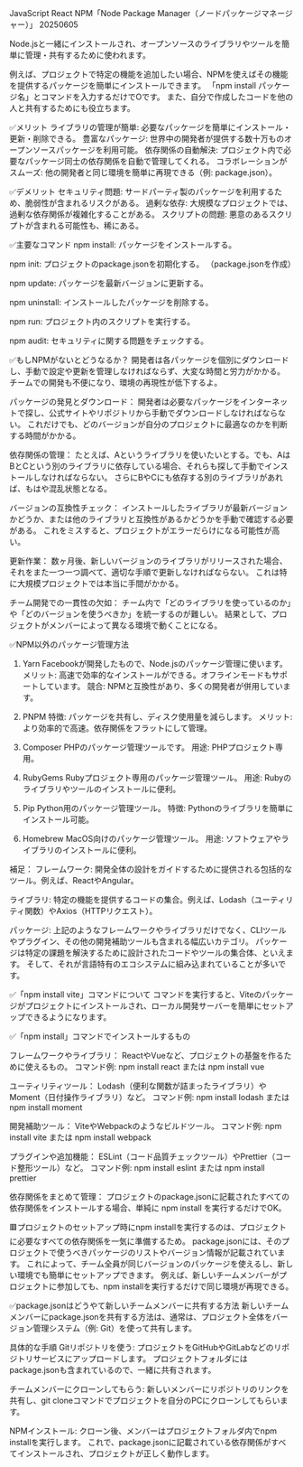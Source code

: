 JavaScript React NPM「Node Package Manager（ノードパッケージマネージャー）」 20250605

Node.jsと一緒にインストールされ、オープンソースのライブラリやツールを簡単に管理・共有するために使われます。

例えば、プロジェクトで特定の機能を追加したい場合、NPMを使えばその機能を提供するパッケージを簡単にインストールできます。
「npm install パッケージ名」とコマンドを入力するだけでOです。
また、自分で作成したコードを他の人と共有するためにも役立ちます。


✅メリット
ライブラリの管理が簡単: 必要なパッケージを簡単にインストール・更新・削除できる。
豊富なパッケージ: 世界中の開発者が提供する数十万ものオープンソースパッケージを利用可能。
依存関係の自動解決: プロジェクト内で必要なパッケージ同士の依存関係を自動で管理してくれる。
コラボレーションがスムーズ: 他の開発者と同じ環境を簡単に再現できる（例: package.json）。


✅デメリット
セキュリティ問題: サードパーティ製のパッケージを利用するため、脆弱性が含まれるリスクがある。
過剰な依存: 大規模なプロジェクトでは、過剰な依存関係が複雑化することがある。
スクリプトの問題: 悪意のあるスクリプトが含まれる可能性も、稀にある。


✅主要なコマンド
npm install: パッケージをインストールする。

npm init: プロジェクトのpackage.jsonを初期化する。
（package.jsonを作成）

npm update: パッケージを最新バージョンに更新する。

npm uninstall: インストールしたパッケージを削除する。

npm run: プロジェクト内のスクリプトを実行する。

npm audit: セキュリティに関する問題をチェックする。


✅もしNPMがないとどうなるか？
開発者は各パッケージを個別にダウンロードし、手動で設定や更新を管理しなければならず、大変な時間と労力がかかる。
チームでの開発も不便になり、環境の再現性が低下するよ。

パッケージの発見とダウンロード： 
開発者は必要なパッケージをインターネットで探し、公式サイトやリポジトリから手動でダウンロードしなければならない。
これだけでも、どのバージョンが自分のプロジェクトに最適なのかを判断する時間がかかる。

依存関係の管理： 
たとえば、Aというライブラリを使いたいとする。でも、AはBとCという別のライブラリに依存している場合、それらも探して手動でインストールしなければならない。
さらにBやCにも依存する別のライブラリがあれば、もはや混乱状態となる。

バージョンの互換性チェック： 
インストールしたライブラリが最新バージョンかどうか、または他のライブラリと互換性があるかどうかを手動で確認する必要がある。
これをミスすると、プロジェクトがエラーだらけになる可能性が高い。

更新作業： 
数ヶ月後、新しいバージョンのライブラリがリリースされた場合、それをまた一つ一つ調べて、適切な手順で更新しなければならない。
これは特に大規模プロジェクトでは本当に手間がかかる。

チーム開発での一貫性の欠如： 
チーム内で「どのライブラリを使っているのか」や「どのバージョンを使うべきか」を統一するのが難しい。
結果として、プロジェクトがメンバーによって異なる環境で動くことになる。


✅NPM以外のパッケージ管理方法
1. Yarn
Facebookが開発したもので、Node.jsのパッケージ管理に使います。
メリット: 高速で効率的なインストールができる。オフラインモードもサポートしています。
競合: NPMと互換性があり、多くの開発者が併用しています。

2. PNPM
特徴: パッケージを共有し、ディスク使用量を減らします。
メリット: より効率的で高速。依存関係をフラットにして管理。

3. Composer
PHPのパッケージ管理ツールです。
用途: PHPプロジェクト専用。

4. RubyGems
Rubyプロジェクト専用のパッケージ管理ツール。
用途: Rubyのライブラリやツールのインストールに便利。

5. Pip
Python用のパッケージ管理ツール。
特徴: Pythonのライブラリを簡単にインストール可能。

6. Homebrew
MacOS向けのパッケージ管理ツール。
用途: ソフトウェアやライブラリのインストールに便利。


補足：
フレームワーク: 開発全体の設計をガイドするために提供される包括的なツール。例えば、ReactやAngular。

ライブラリ: 特定の機能を提供するコードの集合。例えば、Lodash（ユーティリティ関数）やAxios（HTTPリクエスト）。

パッケージ: 上記のようなフレームワークやライブラリだけでなく、CLIツールやプラグイン、その他の開発補助ツールも含まれる幅広いカテゴリ。
パッケージは特定の課題を解決するために設計されたコードやツールの集合体、といえます。
そして、それが言語特有のエコシステムに組み込まれていることが多いです。


✅「npm install vite」コマンドについて
コマンドを実行すると、Viteのパッケージがプロジェクトにインストールされ、ローカル開発サーバーを簡単にセットアップできるようになります。

✅「npm install」コマンドでインストールするもの

フレームワークやライブラリ：
ReactやVueなど、プロジェクトの基盤を作るために使えるもの。
コマンド例: npm install react または npm install vue

ユーティリティツール：
Lodash（便利な関数が詰まったライブラリ）やMoment（日付操作ライブラリ）など。
コマンド例: npm install lodash または npm install moment

開発補助ツール：
ViteやWebpackのようなビルドツール。
コマンド例: npm install vite または npm install webpack

プラグインや追加機能：
ESLint（コード品質チェックツール）やPrettier（コード整形ツール）など。
コマンド例: npm install eslint または npm install prettier

依存関係をまとめて管理：
プロジェクトのpackage.jsonに記載されたすべての依存関係をインストールする場合、単純に npm install を実行するだけでOK。

🟥プロジェクトのセットアップ時にnpm installを実行するのは、プロジェクトに必要なすべての依存関係を一気に準備するため。
package.jsonには、そのプロジェクトで使うべきパッケージのリストやバージョン情報が記載されています。
これによって、チーム全員が同じバージョンのパッケージを使えるし、新しい環境でも簡単にセットアップできます。
例えば、新しいチームメンバーがプロジェクトに参加しても、npm installを実行するだけで同じ環境が再現できる。


✅package.jsonはどうやて新しいチームメンバーに共有する方法
新しいチームメンバーにpackage.jsonを共有する方法は、通常は、プロジェクト全体をバージョン管理システム（例: Git）を使って共有します。

具体的な手順
Gitリポジトリを使う:
プロジェクトをGitHubやGitLabなどのリポジトリサービスにアップロードします。
プロジェクトフォルダにはpackage.jsonも含まれているので、一緒に共有されます。

チームメンバーにクローンしてもらう:
新しいメンバーにリポジトリのリンクを共有し、git cloneコマンドでプロジェクトを自分のPCにクローンしてもらいます。

NPMインストール:
クローン後、メンバーはプロジェクトフォルダ内でnpm installを実行します。
これで、package.jsonに記載されている依存関係がすべてインストールされ、プロジェクトが正しく動作します。